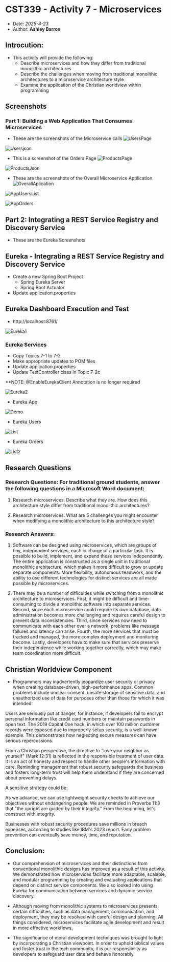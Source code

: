 # CST339 - Activity 7 - Microservices

- Date: *2025-4-23*
- Author: **Ashley Barron**

## Introcution:
- This activity will provide the following:
    - Describe microservices and how they differ from traditional monolithic architectures
    - Describe the challenges when moving from traditional monolithic architectures to a microservice architecture style
    - Examine the application of the Christian worldview within programming


## Screenshots
### Part 1: Building a Web Application That Consumes Microservices
- These are the screenshots of the Microservice calls
![UsersPage](usersPage.png)


![Usersjson](usersJson.png)


- This is a screenshot of the Orders Page
![ProductsPage](productsPage.png)

![ProductsJson](productsJson.png)

- These are the screenshots of the Overall Microservice Application
![OverallAplication](overallApp.png)

![AppUsersList](usersList.png)

![AppOrders](ordersPage.png)

## Part 2:  Integrating a REST Service Registry and Discovery Service
- These are the Eureka Screenshots

## Eureka - Integrating a REST Service Registry and Discovery Service
- Create a new Spring Boot Project
    - Spring Eureka Server
    - Spring Boot Actuator
- Update application.properties

## Eureka Dashboard Execution and Test
- http://localhost:8761/

![Eureka1](eureka1.png)

### Eureka Services
- Copy Topics 7-1 to 7-2
- Make appropriate updates to POM files
- Update application.properties
- Update TestController class in Topic 7-2c

**NOTE:  @EnableEurekaClient Annotation is no longer required

![Eureka2](eureka2.png)

- Eureka App

![Demo](demo.png)

- Eureka Users

![List](list.png)

- Eureka Orders

![List2](list2.png)


## Research Questions
### Research Questions: For traditional ground students, answer the following questions in a Microsoft Word document:

1. Research microservices. Describe what they are. How does this architecture style differ from traditional monolithic architectures?

2. Research microservices. What are 5 challenges you might encounter when modifying a monolithic architecture to this architecture style?


### Research Answers:
1. Software can be designed using microservices, which are groups of tiny, independent services, each in charge of a particular task.  It is possible to build, implement, and expand these services independently.  The entire application is constructed as a single unit in traditional monolithic architecture, which makes it more difficult to grow or update separate components.  More flexibility, autonomous teamwork, and the ability to use different technologies for distinct services are all made possible by microservices.

2. There may be a number of difficulties while switching from a monolithic architecture to microservices.  First, it might be difficult and time-consuming to divide a monolithic software into separate services.  Second, since each microservice could require its own database, data administration becomes more challenging and requires careful design to prevent data inconsistencies.  Third, since services now need to communicate with each other over a network, problems like message failures and latency can arise.  Fourth, the more services that must be tracked and managed, the more complex deployment and monitoring become.  Lastly, developers have to make sure that services preserve their independence while working together correctly, which may make team coordination more difficult.

## Christian Worldview Component
- Programmers may inadvertently jeopardize user security or privacy when creating database-driven, high-performance apps.  Common problems include unclear consent, unsafe storage of sensitive data, and unauthorized use of data for purposes other than those for which it was intended.

Users are seriously put at danger, for instance, if developers fail to encrypt personal information like credit card numbers or maintain passwords in open text.  The 2019 Capital One hack, in which over 100 million customer records were exposed due to improperly setup security, is a well-known example.  This demonstrates how neglecting secure measures can have serious repercussions.

From a Christian perspective, the directive to "love your neighbor as yourself" (Mark 12:31) is reflected in the responsible treatment of user data.  It is an act of honesty and respect to handle other people's information with care.  Reminding management that robust security safeguards the business and fosters long-term trust will help them understand if they are concerned about preventing delays.

A sensitive strategy could be:

 As we advance, we can use lightweight security checks to achieve our objectives without endangering people.  We are reminded in Proverbs 11:3 that "the upright are guided by their integrity."  From the beginning, let's construct with integrity.

Businesses with robust security procedures save millions in breach expenses, according to studies like IBM's 2023 report.  Early problem prevention can eventually save money, time, and reputation.


## Conclusion:
- Our comprehension of microservices and their distinctions from conventional monolithic designs has improved as a result of this activity.  We demonstrated how microservices facilitate more adaptable, scalable, and modular programming by creating and evaluating applications that depend on distinct service components.  We also looked into using Eureka for communication between services and dynamic service discovery.

- Although moving from monolithic systems to microservices presents certain difficulties, such as data management, communication, and deployment, they may be resolved with careful design and planning.  All things considered, microservices facilitate agile development and result in more effective workflows.

- The significance of moral development techniques was brought to light by incorporating a Christian viewpoint.  In order to uphold biblical values and foster trust in the tech community, it is our responsibility as developers to safeguard user data and behave honorably.

